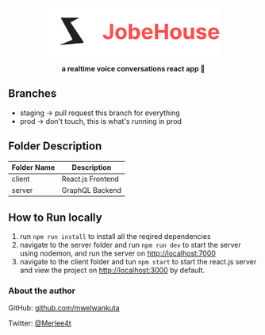 <a href="https://jobehouse.vercel.app"><p align="center">
<img height=100 src="client/src/Resources/icon-with-text.svg"/>

</p></a>
<p align="center">
  <strong>a realtime voice conversations react app 🚀</strong>
</p>

## Branches

- staging -> pull request this branch for everything
- prod -> don't touch, this is what's running in prod

## Folder Description

| Folder Name | Description       |
| ----------- | ----------------- |
| client      | React.js Frontend |
| server      | GraphQL Backend   |

## How to Run locally

1. run `npm run install` to install all the reqired dependencies
2. navigate to the server folder and run `npm run dev` to start the server using nodemon, and run the server on [http://localhost:7000](http://localhost:7000)
3. navigate to the client folder and tun `npm start` to start the react.js server and view the project on [http://localhost:3000](http://localhost:3000) by default.

### About the author

GitHub: [github.com/mwelwankuta](https://github.com/mwelwankuta)

Twitter: [@Merlee4t](https://twitter.com/Merlee4t)
